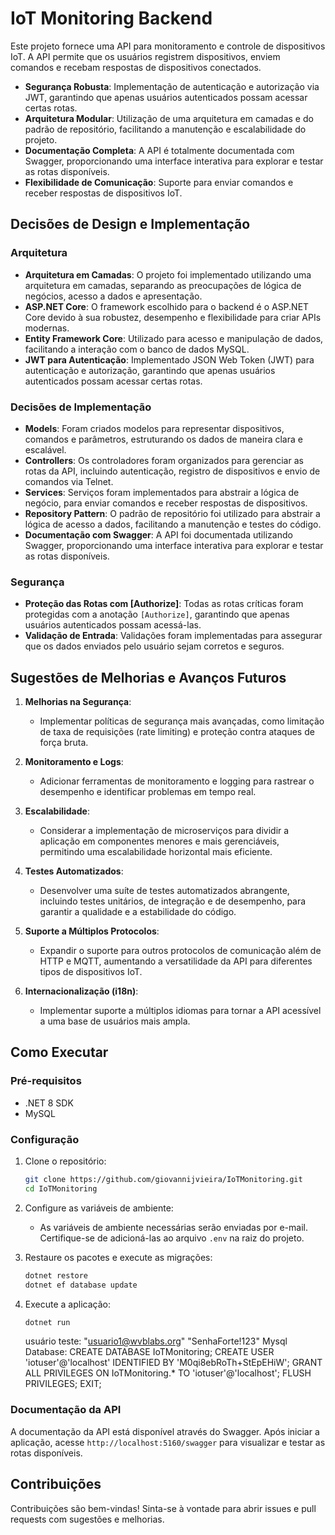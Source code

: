 # IoT Monitoring Backend

Este projeto fornece uma API para monitoramento e controle de dispositivos IoT. A API permite que os usuários registrem dispositivos, enviem comandos e recebam respostas de dispositivos conectados.


- **Segurança Robusta**: Implementação de autenticação e autorização via JWT, garantindo que apenas usuários autenticados possam acessar certas rotas.
- **Arquitetura Modular**: Utilização de uma arquitetura em camadas e do padrão de repositório, facilitando a manutenção e escalabilidade do projeto.
- **Documentação Completa**: A API é totalmente documentada com Swagger, proporcionando uma interface interativa para explorar e testar as rotas disponíveis.
- **Flexibilidade de Comunicação**: Suporte para enviar comandos e receber respostas de dispositivos IoT.

## Decisões de Design e Implementação

### Arquitetura
- **Arquitetura em Camadas**: O projeto foi implementado utilizando uma arquitetura em camadas, separando as preocupações de lógica de negócios, acesso a dados e apresentação.
- **ASP.NET Core**: O framework escolhido para o backend é o ASP.NET Core devido à sua robustez, desempenho e flexibilidade para criar APIs modernas.
- **Entity Framework Core**: Utilizado para acesso e manipulação de dados, facilitando a interação com o banco de dados MySQL.
- **JWT para Autenticação**: Implementado JSON Web Token (JWT) para autenticação e autorização, garantindo que apenas usuários autenticados possam acessar certas rotas.

### Decisões de Implementação
- **Models**: Foram criados modelos para representar dispositivos, comandos e parâmetros, estruturando os dados de maneira clara e escalável.
- **Controllers**: Os controladores foram organizados para gerenciar as rotas da API, incluindo autenticação, registro de dispositivos e envio de comandos via Telnet.
- **Services**: Serviços foram implementados para abstrair a lógica de negócio, para enviar comandos e receber respostas de dispositivos.
- **Repository Pattern**: O padrão de repositório foi utilizado para abstrair a lógica de acesso a dados, facilitando a manutenção e testes do código.
- **Documentação com Swagger**: A API foi documentada utilizando Swagger, proporcionando uma interface interativa para explorar e testar as rotas disponíveis.

### Segurança
- **Proteção das Rotas com [Authorize]**: Todas as rotas críticas foram protegidas com a anotação `[Authorize]`, garantindo que apenas usuários autenticados possam acessá-las.
- **Validação de Entrada**: Validações foram implementadas para assegurar que os dados enviados pelo usuário sejam corretos e seguros.

## Sugestões de Melhorias e Avanços Futuros

1. **Melhorias na Segurança**:
   - Implementar políticas de segurança mais avançadas, como limitação de taxa de requisições (rate limiting) e proteção contra ataques de força bruta.

2. **Monitoramento e Logs**:
   - Adicionar ferramentas de monitoramento e logging para rastrear o desempenho e identificar problemas em tempo real.

3. **Escalabilidade**:
   - Considerar a implementação de microserviços para dividir a aplicação em componentes menores e mais gerenciáveis, permitindo uma escalabilidade horizontal mais eficiente.

4. **Testes Automatizados**:
   - Desenvolver uma suíte de testes automatizados abrangente, incluindo testes unitários, de integração e de desempenho, para garantir a qualidade e a estabilidade do código.

5. **Suporte a Múltiplos Protocolos**:
   - Expandir o suporte para outros protocolos de comunicação além de HTTP e MQTT, aumentando a versatilidade da API para diferentes tipos de dispositivos IoT.


6. **Internacionalização (i18n)**:
   - Implementar suporte a múltiplos idiomas para tornar a API acessível a uma base de usuários mais ampla.

## Como Executar

### Pré-requisitos
- .NET 8 SDK
- MySQL

### Configuração

1. Clone o repositório:
   ```bash
   git clone https://github.com/giovannijvieira/IoTMonitoring.git
   cd IoTMonitoring
   ```

2. Configure as variáveis de ambiente:
   - As variáveis de ambiente necessárias serão enviadas por e-mail. Certifique-se de adicioná-las ao arquivo `.env` na raiz do projeto.

3. Restaure os pacotes e execute as migrações:
   ```bash
   dotnet restore
   dotnet ef database update
   ```

4. Execute a aplicação:
   ```bash
   dotnet run
   ```

   usuário teste:
"usuario1@wvblabs.org"
"SenhaForte!123"
Mysql Database:
CREATE DATABASE IoTMonitoring;
CREATE USER 'iotuser'@'localhost' IDENTIFIED BY 'M0qi8ebRoTh+StEpEHiW';
GRANT ALL PRIVILEGES ON IoTMonitoring.* TO 'iotuser'@'localhost';
FLUSH PRIVILEGES;
EXIT;
### Documentação da API

A documentação da API está disponível através do Swagger. Após iniciar a aplicação, acesse `http://localhost:5160/swagger` para visualizar e testar as rotas disponíveis.

## Contribuições

Contribuições são bem-vindas! Sinta-se à vontade para abrir issues e pull requests com sugestões e melhorias.




